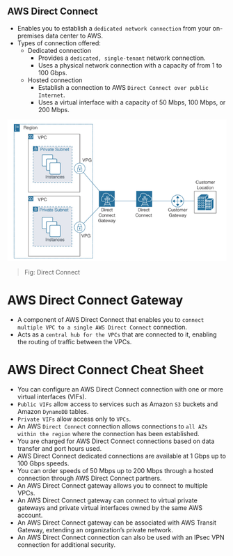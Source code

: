 AWS Direct Connect
---

- Enables you to establish a `dedicated network connection` from your on-premises data center to AWS.
- Types of connection offered:
  - Dedicated connection
    - Provides a `dedicated, single-tenant` network connection.
    - Uses a physical network connection with a capacity of from 1 to 100 Gbps.
  - Hosted connection
    - Establish a connection to AWS `Direct Connect over public Internet`.
    - Uses a virtual interface with a capacity of 50 Mbps, 100 Mbps, or 200 Mbps.


![Direct Connect](../../images/direct-connect.png)
> Fig: Direct Connect

# AWS Direct Connect Gateway

- A component of AWS Direct Connect that enables you to `connect multiple VPC to a single AWS Direct Connect` connection.
- Acts as a `central hub for the VPCs` that are connected to it, enabling the routing of traffic between the VPCs.

# AWS Direct Connect Cheat Sheet

- You can configure an AWS Direct Connect connection with one or more virtual interfaces (VIFs).
- `Public VIFs` allow access to services such as Amazon `S3` buckets and Amazon `DynamoDB` tables.
- `Private VIFs` allow access only to `VPCs`.
- An AWS `Direct Connect` connection allows connections to `all AZs within the region` where the connection has been established.
- You are charged for AWS Direct Connect connections based on data transfer and port hours used.
- AWS Direct Connect dedicated connections are available at 1 Gbps up to 100 Gbps speeds.
- You can order speeds of 50 Mbps up to 200 Mbps through a hosted connection through AWS Direct Connect partners.
- An AWS Direct Connect gateway allows you to connect to multiple VPCs.
- An AWS Direct Connect gateway can connect to virtual private gateways and private virtual interfaces owned by the same AWS account.
- An AWS Direct Connect gateway can be associated with AWS Transit Gateway, extending an organization’s private network.
- An AWS Direct Connect connection can also be used with an IPsec VPN connection for additional security.
